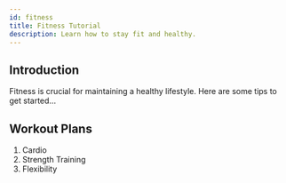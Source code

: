 ```yaml
---
id: fitness
title: Fitness Tutorial
description: Learn how to stay fit and healthy.
---
```

## Introduction
Fitness is crucial for maintaining a healthy lifestyle. Here are some tips to get started...

## Workout Plans
1. Cardio
2. Strength Training
3. Flexibility
